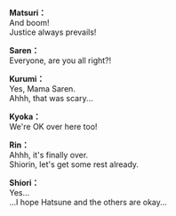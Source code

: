 # 

  
**Matsuri：**  
And boom!  
Justice always prevails!  
  
**Saren：**  
Everyone, are you all right?!  
  
**Kurumi：**  
Yes, Mama Saren.  
Ahhh, that was scary...  
  
**Kyoka：**  
We're OK over here too!  
  
**Rin：**  
Ahhh, it's finally over.  
Shiorin, let's get some rest already.  
  
**Shiori：**  
Yes...  
...I hope Hatsune and the others are okay...  
